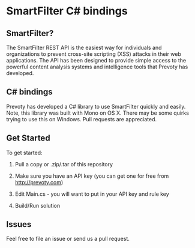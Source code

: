 # SmartFilter C# bindings

## SmartFilter?

The SmartFilter REST API is the easiest way for individuals and organizations to prevent cross-site scripting (XSS) attacks in their web applications. The API has been designed to provide simple access to the powerful content analysis systems and intelligence tools that Prevoty has developed.

## C# bindings

Prevoty has developed a C# library to use SmartFilter quickly and easily. Note, this library was built with Mono on OS X. There may be some quirks trying to use this on Windows. Pull requests are appreciated.

## Get Started

To get started:

1) Pull a copy or .zip/.tar of this repository

2) Make sure you have an API key (you can get one for free from http://prevoty.com)

3) Edit Main.cs - you will want to put in your API key and rule key

4) Build/Run solution

## Issues

Feel free to file an issue or send us a pull request. 